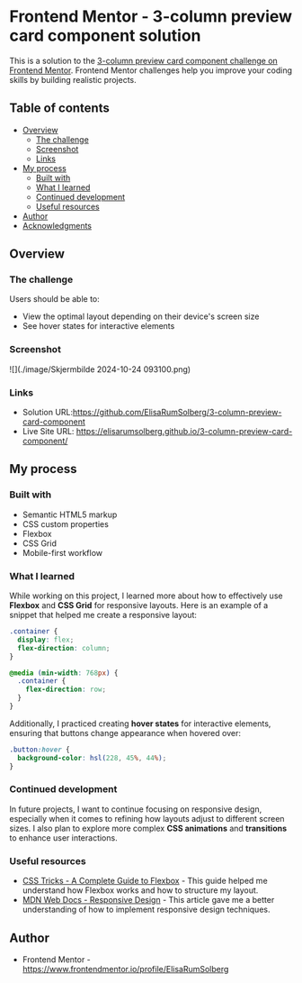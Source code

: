 # Frontend Mentor - 3-column preview card component solution

This is a solution to the [3-column preview card component challenge on Frontend Mentor](https://www.frontendmentor.io/challenges/3column-preview-card-component-pH92eAR2-). Frontend Mentor challenges help you improve your coding skills by building realistic projects.

## Table of contents

- [Overview](#overview)
  - [The challenge](#the-challenge)
  - [Screenshot](#screenshot)
  - [Links](#links)
- [My process](#my-process)
  - [Built with](#built-with)
  - [What I learned](#what-i-learned)
  - [Continued development](#continued-development)
  - [Useful resources](#useful-resources)
- [Author](#author)
- [Acknowledgments](#acknowledgments)

## Overview

### The challenge

Users should be able to:

- View the optimal layout depending on their device's screen size
- See hover states for interactive elements

### Screenshot
![](./image/Skjermbilde 2024-10-24 093100.png)





### Links

- Solution URL:https://github.com/ElisaRumSolberg/3-column-preview-card-component
- Live Site URL: https://elisarumsolberg.github.io/3-column-preview-card-component/



## My process

### Built with

- Semantic HTML5 markup
- CSS custom properties
- Flexbox
- CSS Grid
- Mobile-first workflow

### What I learned

While working on this project, I learned more about how to effectively use **Flexbox** and **CSS Grid** for responsive layouts. Here is an example of a snippet that helped me create a responsive layout:

```css
.container {
  display: flex;
  flex-direction: column;
}

@media (min-width: 768px) {
  .container {
    flex-direction: row;
  }
}
```

Additionally, I practiced creating **hover states** for interactive elements, ensuring that buttons change appearance when hovered over:

```css
.button:hover {
  background-color: hsl(228, 45%, 44%);
}
```

### Continued development

In future projects, I want to continue focusing on responsive design, especially when it comes to refining how layouts adjust to different screen sizes. I also plan to explore more complex **CSS animations** and **transitions** to enhance user interactions.

### Useful resources

- [CSS Tricks - A Complete Guide to Flexbox](https://css-tricks.com/snippets/css/a-guide-to-flexbox/) - This guide helped me understand how Flexbox works and how to structure my layout.
- [MDN Web Docs - Responsive Design](https://developer.mozilla.org/en-US/docs/Learn/CSS/CSS_layout/Responsive_Design) - This article gave me a better understanding of how to implement responsive design techniques.

## Author

- Frontend Mentor -https://www.frontendmentor.io/profile/ElisaRumSolberg
  



